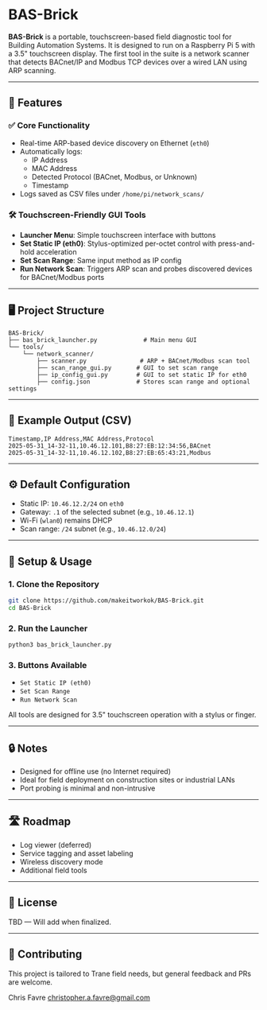 # BAS-Brick

**BAS-Brick** is a portable, touchscreen-based field diagnostic tool for Building Automation Systems. It is designed to run on a Raspberry Pi 5 with a 3.5" touchscreen display. The first tool in the suite is a network scanner that detects BACnet/IP and Modbus TCP devices over a wired LAN using ARP scanning.

---

## 🚀 Features

### ✅ Core Functionality
- Real-time ARP-based device discovery on Ethernet (`eth0`)
- Automatically logs:
  - IP Address
  - MAC Address
  - Detected Protocol (BACnet, Modbus, or Unknown)
  - Timestamp
- Logs saved as CSV files under `/home/pi/network_scans/`

### 🛠 Touchscreen-Friendly GUI Tools
- **Launcher Menu**: Simple touchscreen interface with buttons
- **Set Static IP (eth0)**: Stylus-optimized per-octet control with press-and-hold acceleration
- **Set Scan Range**: Same input method as IP config
- **Run Network Scan**: Triggers ARP scan and probes discovered devices for BACnet/Modbus ports

---

## 🖥 Project Structure

```
BAS-Brick/
├── bas_brick_launcher.py             # Main menu GUI
└── tools/
    └── network_scanner/
        ├── scanner.py               # ARP + BACnet/Modbus scan tool
        ├── scan_range_gui.py       # GUI to set scan range
        ├── ip_config_gui.py        # GUI to set static IP for eth0
        ├── config.json             # Stores scan range and optional settings
```

---

## 📸 Example Output (CSV)

```
Timestamp,IP Address,MAC Address,Protocol
2025-05-31_14-32-11,10.46.12.101,B8:27:EB:12:34:56,BACnet
2025-05-31_14-32-11,10.46.12.102,B8:27:EB:65:43:21,Modbus
```

---

## ⚙️ Default Configuration

- Static IP: `10.46.12.2/24` on `eth0`
- Gateway: `.1` of the selected subnet (e.g., `10.46.12.1`)
- Wi-Fi (`wlan0`) remains DHCP
- Scan range: `/24` subnet (e.g., `10.46.12.0/24`)

---

## 🧪 Setup & Usage

### 1. Clone the Repository
```bash
git clone https://github.com/makeitworkok/BAS-Brick.git
cd BAS-Brick
```

### 2. Run the Launcher
```bash
python3 bas_brick_launcher.py
```

### 3. Buttons Available
- `Set Static IP (eth0)`
- `Set Scan Range`
- `Run Network Scan`

All tools are designed for 3.5" touchscreen operation with a stylus or finger.

---

## 🔒 Notes
- Designed for offline use (no Internet required)
- Ideal for field deployment on construction sites or industrial LANs
- Port probing is minimal and non-intrusive

---

## 🛣 Roadmap
- Log viewer (deferred)
- Service tagging and asset labeling
- Wireless discovery mode
- Additional field tools

---

## 📜 License
TBD — Will add when finalized.

---

## 🤝 Contributing
This project is tailored to Trane field needs, but general feedback and PRs are welcome.

Chris Favre
christopher.a.favre@gmail.com

